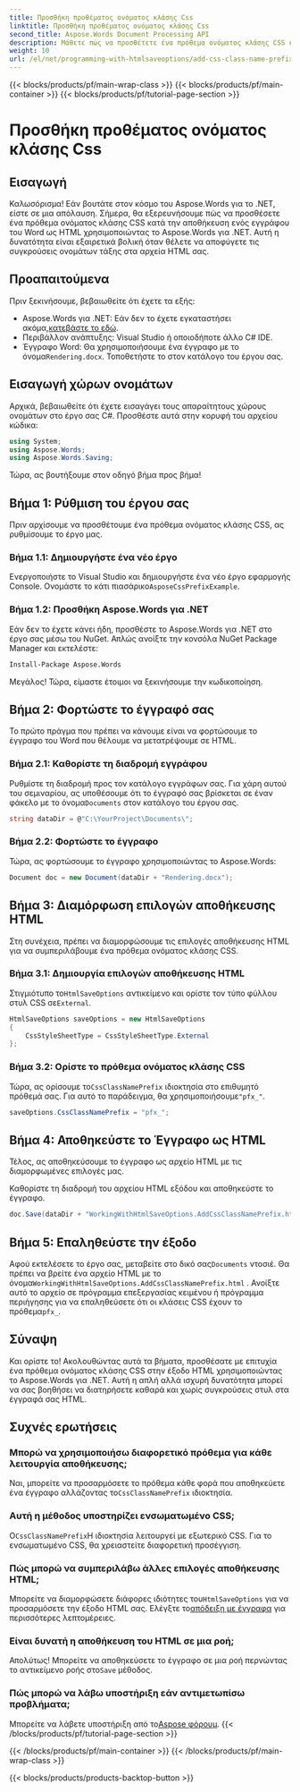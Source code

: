 ```yaml
---
title: Προσθήκη προθέματος ονόματος κλάσης Css
linktitle: Προσθήκη προθέματος ονόματος κλάσης Css
second_title: Aspose.Words Document Processing API
description: Μάθετε πώς να προσθέτετε ένα πρόθεμα ονόματος κλάσης CSS κατά την αποθήκευση εγγράφων του Word ως HTML χρησιμοποιώντας το Aspose.Words για .NET. Περιλαμβάνονται οδηγός βήμα προς βήμα, αποσπάσματα κώδικα και συχνές ερωτήσεις.
weight: 10
url: /el/net/programming-with-htmlsaveoptions/add-css-class-name-prefix/
---
```


{{< blocks/products/pf/main-wrap-class >}}
{{< blocks/products/pf/main-container >}}
{{< blocks/products/pf/tutorial-page-section >}}

# Προσθήκη προθέματος ονόματος κλάσης Css

## Εισαγωγή

Καλωσόρισμα! Εάν βουτάτε στον κόσμο του Aspose.Words για το .NET, είστε σε μια απόλαυση. Σήμερα, θα εξερευνήσουμε πώς να προσθέσετε ένα πρόθεμα ονόματος κλάσης CSS κατά την αποθήκευση ενός εγγράφου του Word ως HTML χρησιμοποιώντας το Aspose.Words για .NET. Αυτή η δυνατότητα είναι εξαιρετικά βολική όταν θέλετε να αποφύγετε τις συγκρούσεις ονομάτων τάξης στα αρχεία HTML σας.

## Προαπαιτούμενα

Πριν ξεκινήσουμε, βεβαιωθείτε ότι έχετε τα εξής:

-  Aspose.Words για .NET: Εάν δεν το έχετε εγκαταστήσει ακόμα,[κατεβάστε το εδώ](https://releases.aspose.com/words/net/).
- Περιβάλλον ανάπτυξης: Visual Studio ή οποιοδήποτε άλλο C# IDE.
-  Έγγραφο Word: Θα χρησιμοποιήσουμε ένα έγγραφο με το όνομα`Rendering.docx`. Τοποθετήστε το στον κατάλογο του έργου σας.

## Εισαγωγή χώρων ονομάτων

Αρχικά, βεβαιωθείτε ότι έχετε εισαγάγει τους απαραίτητους χώρους ονομάτων στο έργο σας C#. Προσθέστε αυτά στην κορυφή του αρχείου κώδικα:

```csharp
using System;
using Aspose.Words;
using Aspose.Words.Saving;
```

Τώρα, ας βουτήξουμε στον οδηγό βήμα προς βήμα!

## Βήμα 1: Ρύθμιση του έργου σας

Πριν αρχίσουμε να προσθέτουμε ένα πρόθεμα ονόματος κλάσης CSS, ας ρυθμίσουμε το έργο μας.

### Βήμα 1.1: Δημιουργήστε ένα νέο έργο

 Ενεργοποιήστε το Visual Studio και δημιουργήστε ένα νέο έργο εφαρμογής Console. Ονομάστε το κάτι πιασάρικο`AsposeCssPrefixExample`.

### Βήμα 1.2: Προσθήκη Aspose.Words για .NET

Εάν δεν το έχετε κάνει ήδη, προσθέστε το Aspose.Words για .NET στο έργο σας μέσω του NuGet. Απλώς ανοίξτε την κονσόλα NuGet Package Manager και εκτελέστε:

```bash
Install-Package Aspose.Words
```

Μεγάλος! Τώρα, είμαστε έτοιμοι να ξεκινήσουμε την κωδικοποίηση.

## Βήμα 2: Φορτώστε το έγγραφό σας

Το πρώτο πράγμα που πρέπει να κάνουμε είναι να φορτώσουμε το έγγραφο του Word που θέλουμε να μετατρέψουμε σε HTML.

### Βήμα 2.1: Καθορίστε τη διαδρομή εγγράφου

 Ρυθμίστε τη διαδρομή προς τον κατάλογο εγγράφων σας. Για χάρη αυτού του σεμιναρίου, ας υποθέσουμε ότι το έγγραφό σας βρίσκεται σε έναν φάκελο με το όνομα`Documents` στον κατάλογο του έργου σας.

```csharp
string dataDir = @"C:\YourProject\Documents\";
```

### Βήμα 2.2: Φορτώστε το έγγραφο

Τώρα, ας φορτώσουμε το έγγραφο χρησιμοποιώντας το Aspose.Words:

```csharp
Document doc = new Document(dataDir + "Rendering.docx");
```

## Βήμα 3: Διαμόρφωση επιλογών αποθήκευσης HTML

Στη συνέχεια, πρέπει να διαμορφώσουμε τις επιλογές αποθήκευσης HTML για να συμπεριλάβουμε ένα πρόθεμα ονόματος κλάσης CSS.

### Βήμα 3.1: Δημιουργία επιλογών αποθήκευσης HTML

 Στιγμιότυπο το`HtmlSaveOptions` αντικείμενο και ορίστε τον τύπο φύλλου στυλ CSS σε`External`.

```csharp
HtmlSaveOptions saveOptions = new HtmlSaveOptions
{
    CssStyleSheetType = CssStyleSheetType.External
};
```

### Βήμα 3.2: Ορίστε το πρόθεμα ονόματος κλάσης CSS

 Τώρα, ας ορίσουμε το`CssClassNamePrefix` ιδιοκτησία στο επιθυμητό πρόθεμά σας. Για αυτό το παράδειγμα, θα χρησιμοποιήσουμε`"pfx_"`.

```csharp
saveOptions.CssClassNamePrefix = "pfx_";
```

## Βήμα 4: Αποθηκεύστε το Έγγραφο ως HTML

Τέλος, ας αποθηκεύσουμε το έγγραφο ως αρχείο HTML με τις διαμορφωμένες επιλογές μας.


Καθορίστε τη διαδρομή του αρχείου HTML εξόδου και αποθηκεύστε το έγγραφο.

```csharp
doc.Save(dataDir + "WorkingWithHtmlSaveOptions.AddCssClassNamePrefix.html", saveOptions);
```

## Βήμα 5: Επαληθεύστε την έξοδο

 Αφού εκτελέσετε το έργο σας, μεταβείτε στο δικό σας`Documents` ντοσιέ. Θα πρέπει να βρείτε ένα αρχείο HTML με το όνομα`WorkingWithHtmlSaveOptions.AddCssClassNamePrefix.html` . Ανοίξτε αυτό το αρχείο σε πρόγραμμα επεξεργασίας κειμένου ή πρόγραμμα περιήγησης για να επαληθεύσετε ότι οι κλάσεις CSS έχουν το πρόθεμα`pfx_`.

## Σύναψη

Και ορίστε το! Ακολουθώντας αυτά τα βήματα, προσθέσατε με επιτυχία ένα πρόθεμα ονόματος κλάσης CSS στην έξοδο HTML χρησιμοποιώντας το Aspose.Words για .NET. Αυτή η απλή αλλά ισχυρή δυνατότητα μπορεί να σας βοηθήσει να διατηρήσετε καθαρά και χωρίς συγκρούσεις στυλ στα έγγραφά σας HTML.

## Συχνές ερωτήσεις

### Μπορώ να χρησιμοποιήσω διαφορετικό πρόθεμα για κάθε λειτουργία αποθήκευσης;
 Ναι, μπορείτε να προσαρμόσετε το πρόθεμα κάθε φορά που αποθηκεύετε ένα έγγραφο αλλάζοντας το`CssClassNamePrefix` ιδιοκτησία.

### Αυτή η μέθοδος υποστηρίζει ενσωματωμένο CSS;
 Ο`CssClassNamePrefix`Η ιδιοκτησία λειτουργεί με εξωτερικό CSS. Για το ενσωματωμένο CSS, θα χρειαστείτε διαφορετική προσέγγιση.

### Πώς μπορώ να συμπεριλάβω άλλες επιλογές αποθήκευσης HTML;
 Μπορείτε να διαμορφώσετε διάφορες ιδιότητες του`HtmlSaveOptions` για να προσαρμόσετε την έξοδο HTML σας. Ελέγξτε το[απόδειξη με έγγραφα](https://reference.aspose.com/words/net/) για περισσότερες λεπτομέρειες.

### Είναι δυνατή η αποθήκευση του HTML σε μια ροή;
 Απολύτως! Μπορείτε να αποθηκεύσετε το έγγραφο σε μια ροή περνώντας το αντικείμενο ροής στο`Save` μέθοδος.

### Πώς μπορώ να λάβω υποστήριξη εάν αντιμετωπίσω προβλήματα;
 Μπορείτε να λάβετε υποστήριξη από το[Aspose φόρουμ](https://forum.aspose.com/c/words/8).
{{< /blocks/products/pf/tutorial-page-section >}}

{{< /blocks/products/pf/main-container >}}
{{< /blocks/products/pf/main-wrap-class >}}

{{< blocks/products/products-backtop-button >}}
